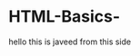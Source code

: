 # HTML-Basics-
<html>
  <head>
    <title> thml basics </title>
      hello this is javeed from this side
  </head>
</html>
